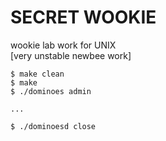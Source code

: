 SECRET WOOKIE
=============
wookie lab work for UNIX  
[very unstable newbee work]  
    
    $ make clean
    $ make
    $ ./dominoes admin
    
    ...
    
    $ ./dominoesd close
